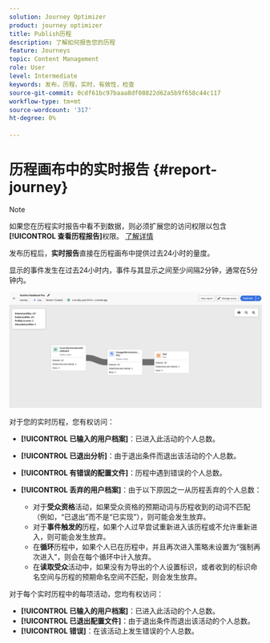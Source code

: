 ```yaml
---
solution: Journey Optimizer
product: journey optimizer
title: Publish历程
description: 了解如何报告您的历程
feature: Journeys
topic: Content Management
role: User
level: Intermediate
keywords: 发布，历程，实时，有效性，检查
source-git-commit: 0cdf61bc97baaa8df08822d62a5b9f658c44c117
workflow-type: tm+mt
source-wordcount: '317'
ht-degree: 0%

---
```


# 历程画布中的实时报告 {#report-journey}

>[!NOTE]
>
>如果您在历程实时报告中看不到数据，则必须扩展您的访问权限以包含&#x200B;**[!UICONTROL 查看历程报告]**&#x200B;权限。 [了解详情](../administration/permissions.md)

发布历程后，**实时报告**&#x200B;直接在历程画布中提供过去24小时的量度。

显示的事件发生在过去24小时内，事件与其显示之间至少间隔2分钟，通常在5分钟内。

![](assets/journey_live_report.png)

对于您的实时历程，您有权访问：

* **[!UICONTROL 已输入的用户档案]**：已进入此活动的个人总数。
* **[!UICONTROL 已退出分析]**：由于退出条件而退出该活动的个人总数。
* **[!UICONTROL 有错误的配置文件]**：历程中遇到错误的个人总数。
* **[!UICONTROL 丢弃的用户档案]**：由于以下原因之一从历程丢弃的个人总数：

   * 对于&#x200B;**受众资格**&#x200B;活动，如果受众资格的预期动词与历程收到的动词不匹配（例如，“已退出”而不是“已实现”），则可能会发生放弃。
   * 对于&#x200B;**事件触发的**&#x200B;历程，如果个人过早尝试重新进入该历程或不允许重新进入，则可能会发生放弃。
   * 在&#x200B;**循环**&#x200B;历程中，如果个人已在历程中，并且再次进入策略未设置为“强制再次进入”，则会在每个循环中计入放弃。
   * 在&#x200B;**读取受众**&#x200B;活动中，如果没有为导出的个人设置标识，或者收到的标识命名空间与历程的预期命名空间不匹配，则会发生放弃。

对于每个实时历程中的每项活动，您均有权访问：

* **[!UICONTROL 已输入的用户档案]**：已进入此活动的个人总数。
* **[!UICONTROL 已退出配置文件]**：由于退出条件而退出该活动的个人总数。
* **[!UICONTROL 错误]**：在该活动上发生错误的个人总数。
